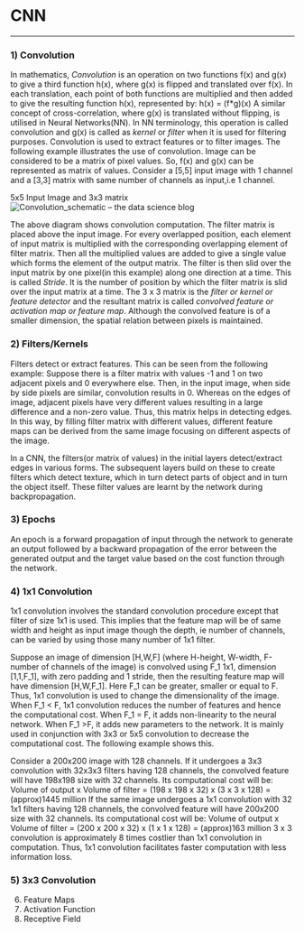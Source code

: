 # CNN
---

### 1) Convolution

In mathematics, *Convolution* is an operation on two functions f(x) and g(x) to give a third function h(x), where g(x) is flipped and translated over f(x). In each translation, each point of both functions are multiplied and then added to give the resulting function h(x), represented by:
h(x) = (f*g)(x)
A similar concept of cross-correlation, where g(x) is translated without flipping, is utilised in Neural Networks(NN). In NN terminology, this operation is called convolution and g(x) is called as *kernel* or *filter* when it is used for filtering purposes. Convolution is used to extract features or to filter images. The following example illustrates the use of convolution. Image can be considered to be a matrix of pixel values. So, f(x) and g(x) can be represented as matrix of values. Consider a [5,5] input image with 1 channel and a [3,3] matrix with same number of channels as input,i.e 1 channel.

5x5 Input Image      and          3x3 matrix
![Convolution_schematic – the data science blog](https://ujwlkarn.files.wordpress.com/2016/07/convolution_schematic.gif?w=268&h=196)

The above diagram shows convolution computation. The filter matrix is placed above the input image. For every overlapped position, each element of input matrix is multiplied with the corresponding overlapping element of filter matrix. Then all the multiplied values are added to give a single value which forms the element of the output matrix. The filter is then slid over the input matrix by one pixel(in this example) along one direction at a time. This is called *Stride*. It is the number of position by which the filter matrix is slid over the input matrix at a time. The 3 x 3 matrix is the *filter or kernel or feature detector* and the resultant matrix is called *convolved feature or activation map or feature map*. Although the convolved feature is of a smaller dimension, the spatial relation between pixels is maintained.

### 2) Filters/Kernels

Filters detect or extract features. This can be seen from the following example: Suppose there is a filter matrix with values -1 and 1 on two adjacent pixels and 0 everywhere else. Then, in the input image, when side by side pixels are similar, convolution results in 0. Whereas on the edges of image, adjacent pixels have very different values resulting in a large difference and a non-zero value. Thus, this matrix helps in detecting edges. In this way, by filling filter matrix with different values, different feature maps can be derived from the same image focusing on different aspects of the image.

In a CNN, the filters(or matrix of values) in the initial layers detect/extract edges in various forms. The subsequent layers build on these to create filters which detect texture, which in turn detect parts of object and in turn the object itself. These filter values are learnt by the network during backpropagation. 


### 3) Epochs

An epoch is a forward propagation of input through the network to generate an output followed by a backward propagation of the error between the generated output and the target value based on the cost function through the network.


### 4) 1x1 Convolution

1x1 convolution involves the standard convolution procedure except that filter of size 1x1 is used. This implies that the feature map will be of same width and height as input image though the depth, ie number of channels, can be varied by using those many number of 1x1 filter.

Suppose an image of dimension [H,W,F] (where H-height, W-width, F-number of channels of the image) is convolved using F_1 1x1, dimension [1,1,F_1], with zero padding and 1 stride, then the resulting feature map will have  dimension [H,W,F_1]. Here F_1 can be greater, smaller or equal to F. Thus, 1x1 convolution is used to change the dimensionality of the image. When F_1 < F, 1x1 convolution reduces the number of features and hence the computational cost. When F_1 = F, it adds non-linearity to the neural network. When F_1 >F, it adds new parameters to the network. It is mainly used in conjunction with 3x3 or 5x5 convolution to decrease the computational cost. The following example shows this.

Consider a 200x200 image with 128 channels. If it undergoes a 3x3 convolution with 32x3x3 filters having 128 channels, the convolved feature will have 198x198 size with 32 channels. Its computational cost will be:
Volume of output x Volume of filter
= (198 x 198 x 32) x (3 x 3 x 128)
= (approx)1445 million
 If the same image undergoes a 1x1 convolution with 32 1x1 filters having 128 channels, the convolved feature will have 200x200 size with 32 channels. Its computational cost will be:
Volume of output x Volume of filter
= (200 x 200 x 32) x (1 x 1 x 128)
= (approx)163 million
3 x 3 convolution is approximately 8 times costlier than 1x1 convolution in computation. Thus, 1x1 convolution facilitates faster computation with less information loss.


### 5) 3x3 Convolution



6) Feature Maps
7) Activation Function
8) Receptive Field
